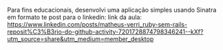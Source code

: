 Para fins educacionais, desenvolvi uma aplicação simples usando Sinatra em formato te post para o linkedin:
link da aula: https://www.linkedin.com/posts/matheus-verri_ruby-sem-rails-reposit%C3%B3rio-do-github-activity-7201728874798346241--kXf?utm_source=share&utm_medium=member_desktop
